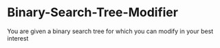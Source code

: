 # Binary-Search-Tree-Modifier
You are given a binary search tree for which you can modify in your best interest
